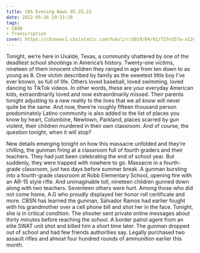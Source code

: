 ```yaml
---
title: CBS Evening News 05.25.22
date: 2022-05-26 19:21:28
tags:
- CBSN
- Transcription
cover: https://cbsnews1.cbsistatic.com/hub/i/r/2019/04/01/727e357a-a126-4138-a2c5-4d3222669d57/thumbnail/640x360/3ff2761028dc5c65cc4f07acd54bcd5c/cbsn2-logo-1920x1080.jpg
---
```

Tonight, we’re here in Uvalde, Texas, a community shattered by one of the deadliest school shootings in America’s history. Twenty-one victims, nineteen of them innocent children they ranged in age from ten down to as young as 8. One victim described by family as the sweetest little boy I’ve ever known, so full of life. Others loved baseball, loved swimming, loved dancing to TikTok videos. In other words, these are your everyday American kids, extraordinarily loved and now extraordinarily missed. Their parents tonight adjusting to a new reality to the lives that we all know will never quite be the same. And now, there’re roughly fifteen thousand person predominately Latino community is also added to the list of places you know by heart, Columbine, Newtown, Parkland, places scarred by gun violent, their children murdered in their own classroom. And of course, the question tonight, when it will stop?

New details emerging tonight on how this massacre unfolded and they’re chilling, the gunman firing at a classroom full of fourth graders and their teachers. They had just been celebrating the end of school year. But suddenly, they were trapped with nowhere to go. Massacre in a fourth-grade classroom, just two days before summer break. A gunman bursting into a fourth-grade classroom at Robb Elementary School, opening fire with an AR-15 style rifle. And unimaginable toll, nineteen children gunned down along with two teachers. Seventeen others were hurt. Among those who did not come home, A.G who proudly displayed her honor roll certificate and more. CBSN has learned the gunman, Salvador Ramos had earlier fought with his grandmother over a cell phone bill and shot her in the face. Tonight, she is in critical condition. The shooter sent private online messages about thirty minutes before reaching the school. A border patrol agent from an elite SWAT unit shot and killed him a short time later. The gunman dropped out of school and had few friends authorities say. Legally purchased two assault rifles and almost four hundred rounds of ammunition earlier this month. 
